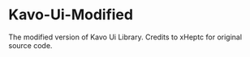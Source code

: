 # Kavo-Ui-Modified
The modified version of Kavo Ui Library. Credits to xHeptc for original source code.
